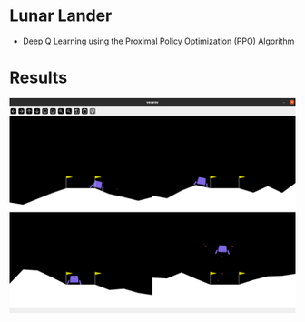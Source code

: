 # Lunar Lander
- Deep Q Learning using the Proximal Policy Optimization (PPO) Algorithm
# Results
![Lunar Landing](image.png)